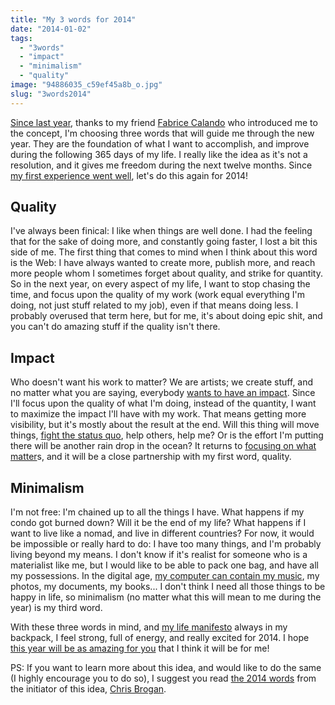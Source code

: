 ```yaml
---
title: "My 3 words for 2014"
date: "2014-01-02"
tags: 
  - "3words"
  - "impact"
  - "minimalism"
  - "quality"
image: "94886035_c59ef45a8b_o.jpg"
slug: "3words2014"
---
```


[Since last year](https://fred.dev/my-3-words-for-2013/ "My 3 words for 2013"), thanks to my friend [Fabrice Calando](https://fabricecalando.com "Fabrice Calando's site") who introduced me to the concept, I'm choosing three words that will guide me through the new year. They are the foundation of what I want to accomplish, and improve during the following 365 days of my life. I really like the idea as it's not a resolution, and it gives me freedom during the next twelve months. Since [my first experience went well](http://fred.dev/my-retrospective-of-my-2013s-words/ "My retrospective of my 2013′s words"), let's do this again for 2014!

## Quality

I've always been finical: I like when things are well done. I had the feeling that for the sake of doing more, and constantly going faster, I lost a bit this side of me. The first thing that comes to mind when I think about this word is the Web: I have always wanted to create more, publish more, and reach more people whom I sometimes forget about quality, and strike for quantity. So in the next year, on every aspect of my life, I want to stop chasing the time, and focus upon the quality of my work (work equal everything I'm doing, not just stuff related to my job), even if that means doing less. I probably overused that term here, but for me, it's about doing epic shit, and you can't do amazing stuff if the quality isn't there.

## Impact

Who doesn't want his work to matter? We are artists; we create stuff, and no matter what you are saying, everybody [wants to have an impact](https://fred.dev/do-you-have-a-positive-impact-on-others-life/ "Do you have a positive impact on other’s life?"). Since I'll focus upon the quality of what I'm doing, instead of the quantity, I want to maximize the impact I'll have with my work. That means getting more visibility, but it's mostly about the result at the end. Will this thing will move things, [fight the status quo](http://fred.dev/dont-accept-the-status-quo/ "Don’t accept the status quo"), help others, help me? Or is the effort I'm putting there will be another rain drop in the ocean? It returns to [focusing on what matter](http://fred.dev/focus/ "Focus")s, and it will be a close partnership with my first word, quality.

## Minimalism

I'm not free: I'm chained up to all the things I have. What happens if my condo got burned down? Will it be the end of my life? What happens if I want to live like a nomad, and live in different countries? For now, it would be impossible or really hard to do: I have too many things, and I'm probably living beyond my means. I don't know if it's realist for someone who is a materialist like me, but I would like to be able to pack one bag, and have all my possessions. In the digital age, [my computer can contain my music](https://fred.dev/help-me-move-from-physical-disc-to-digital-music/ "Help me move from physical disc to digital music"), my photos, my documents, my books... I don't think I need all those things to be happy in life, so minimalism (no matter what this will mean to me during the year) is my third word.

With these three words in mind, and [my life manifesto](http://fred.dev/my-life-manifesto-v2/ "My life manifesto v2") always in my backpack, I feel strong, full of energy, and really excited for 2014. I hope [this year will be as amazing for you](https://fred.dev/happy-new-year/ "Happy New Year!") that I think it will be for me!

PS: If you want to learn more about this idea, and would like to do the same (I highly encourage you to do so), I suggest you read [the 2014 words](https://chrisbrogan.com/my-3-words-2014/ "3 words for 2014 of Chris Brogan") from the initiator of this idea, [Chris Brogan](https://chrisbrogan.com/ "Chris Brogan's site").
